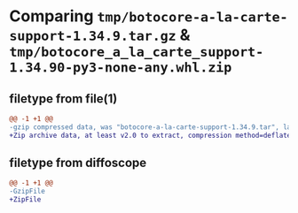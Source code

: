 # Comparing `tmp/botocore-a-la-carte-support-1.34.9.tar.gz` & `tmp/botocore_a_la_carte_support-1.34.90-py3-none-any.whl.zip`

## filetype from file(1)

```diff
@@ -1 +1 @@
-gzip compressed data, was "botocore-a-la-carte-support-1.34.9.tar", last modified: Thu Dec 28 01:07:01 2023, max compression
+Zip archive data, at least v2.0 to extract, compression method=deflate
```

## filetype from diffoscope

```diff
@@ -1 +1 @@
-GzipFile
+ZipFile
```

